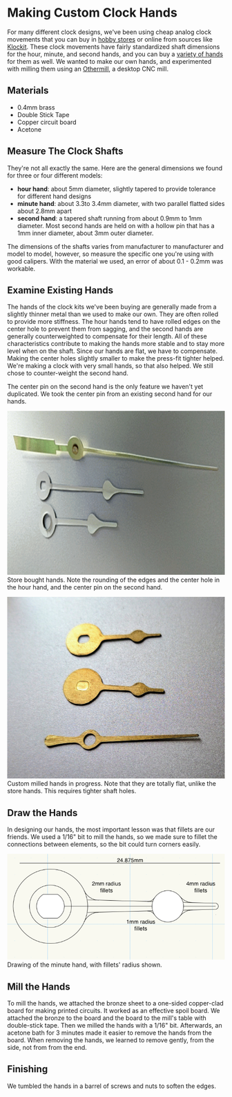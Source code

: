 # Making Custom Clock Hands

For many different clock designs, we've been using cheap analog clock movements that you can buy in [hobby stores](https://www.michaels.com/075in-clock-movement-kit-with-small-hands-by-artminds/10475422.html) or online from sources like [Klockit](https://www.klockit.com). These clock movements have fairly standardized shaft dimensions for the hour, minute, and second hands, and you can buy a [variety of hands](https://www.michaels.com/metal-clock-hands-by-recollections/10435215.html) for them as well. We wanted to make our own hands, and experimented with milling them using an [Othermill](https://othermachine.co/), a desktop CNC mill.

## Materials

* 0.4mm brass
* Double Stick Tape
* Copper circuit board
* Acetone

## Measure The Clock Shafts

They're not all exactly the same. Here are the general dimensions we found for three or four different models:
* **hour hand**: about 5mm diameter, slightly tapered to provide tolerance for different hand designs
* **minute hand**: about 3.3to 3.4mm diameter, with two parallel flatted sides about 2.8mm apart
* **second hand**: a tapered shaft running from about 0.9mm to 1mm diameter. Most second hands are held on with a hollow pin that has a 1mm inner diameter, about 3mm outer diameter.

The dimensions of the shafts varies from manufacturer to manufacturer and model to model, however, so measure the specific one you're using with good calipers. With the material we used, an error of about 0.1 - 0.2mm was workable.

## Examine Existing Hands

The hands of the clock kits we've been buying are generally made from a slightly thinner metal than we used to make our own. They are often rolled to provide more stiffness. The hour hands tend to have rolled edges on the center hole to prevent them from sagging, and the second hands are generally counterweighted to compensate for their length. All of these characteristics contribute to making the hands more stable and to stay more level when on the shaft. Since our hands are flat, we have to compensate. Making the center holes slightly smaller to make the press-fit tighter helped. We're making a clock with very small hands, so that also helped. We still chose to counter-weight the second hand.

The center pin on the second hand is the only feature we haven't yet duplicated. We took the center pin from an existing second hand for our hands.

![store bought clock hands](img/store-bought-clock-hands.gif)
Store bought hands. Note the rounding of the edges and the center hole in the hour hand, and the center pin on the  second hand.

![Homemade hands in progress](img/homemade-hands-in-progress.jpeg)
Custom milled hands in progress. Note that they are totally flat, unlike the store hands. This requires tighter shaft holes.


## Draw the Hands

In designing our hands, the most important lesson was that fillets are our friends. We used a 1/16" bit to mill the hands, so we made sure to fillet the connections between elements, so the bit could turn corners easily.

![Vectorworks drawing of minute hand](img/fillets.png)
Drawing of the minute hand, with fillets' radius shown.


## Mill the Hands

To mill the hands, we attached the bronze sheet to a one-sided copper-clad board for making printed circuits. It worked as an effective spoil board. We attached the bronze to the board and the board to the mill's table with double-stick tape. Then we milled the hands with a 1/16" bit. Afterwards, an acetone bath for 3 minutes made it easier to remove the hands from the board.
When removing the hands, we learned to remove gently, from the side, not from from the end.

## Finishing

We tumbled the hands in a barrel of screws and nuts to soften the edges.
